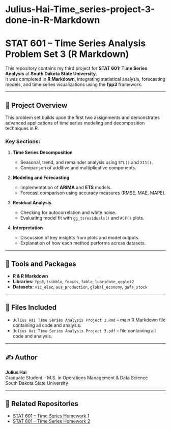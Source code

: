 # Julius-Hai-Time_series-project-3-done-in-R-Markdown
# STAT 601 – Time Series Analysis Problem Set 3 (R Markdown)

This repository contains my third project for **STAT 601: Time Series Analysis** at **South Dakota State University**.  
It was completed in **R Markdown**, integrating statistical analysis, forecasting models, and time series visualizations using the **fpp3** framework.

---

## 📘 Project Overview
This problem set builds upon the first two assignments and demonstrates advanced applications of time series modeling and decomposition techniques in R.

### Key Sections:
1. **Time Series Decomposition**
   - Seasonal, trend, and remainder analysis using `STL()` and `X11()`.
   - Comparison of additive and multiplicative components.

2. **Modeling and Forecasting**
   - Implementation of **ARIMA** and **ETS** models.
   - Forecast comparison using accuracy measures (RMSE, MAE, MAPE).

3. **Residual Analysis**
   - Checking for autocorrelation and white noise.
   - Evaluating model fit with `gg_tsresiduals()` and `ACF()` plots.

4. **Interpretation**
   - Discussion of key insights from plots and model outputs.
   - Explanation of how each method performs across datasets.

---

## 🧰 Tools and Packages
- **R & R Markdown**
- **Libraries:** `fpp3`, `tsibble`, `feasts`, `fable`, `lubridate`, `ggplot2`
- **Datasets:** `vic_elec`, `aus_production`, `global_economy`, `gafa_stock`

---

## 📄 Files Included
- `Julius Hai Time Series Analysis Project 3.Rmd` – main R Markdown file containing all code and analysis.
- `Julius Hai Time Series Analysis Project 3.pdf` –  file containing all code and analysis.

---

## ✍️ Author
**Julius Hai**  
Graduate Student – M.S. in Operations Management & Data Science  
South Dakota State University

---

## 🔗 Related Repositories
- [STAT 601 – Time Series Homework 1](https://github.com/Julius360-max/Julius-Hai-Time_Series-project-1-done-in-R-Markdown)
- [STAT 601 – Time Series Homework 2](https://github.com/Julius360-max/STAT601_TimeSeries_Homework2)
 
